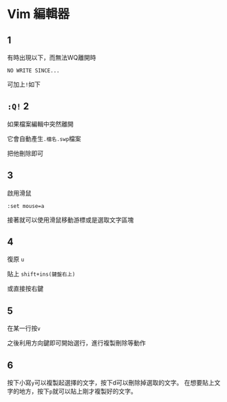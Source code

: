 # Vim 編輯器
1
---
有時出現以下，而無法WQ離開時

`NO WRITE SINCE...`

可加上`!`如下

`:Q!`
2
---
如果檔案編輯中突然離開

它會自動產生`.檔名.swp`檔案

把他刪除即可


3
---
啟用滑鼠
```
:set mouse=a
```
接著就可以使用滑鼠移動游標或是選取文字區塊

4
---
復原
`u`

貼上
`shift+ins(鍵盤右上)`

或直接按右鍵

5
---

在某一行按`v`

之後利用方向鍵即可開始選行，進行複製刪除等動作

6
---
按下小寫`y`可以複製起選擇的文字，按下d可以刪除掉選取的文字。
        在想要貼上文字的地方，按下`p`就可以貼上剛才複製好的文字。